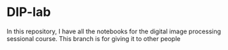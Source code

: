 # DIP-lab
In this repository, I have all the notebooks for the digital image processing sessional course.
This branch is for giving it to other people 
